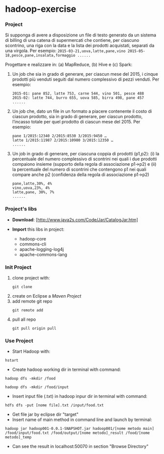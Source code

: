 # hadoop-exercise

### Project
Si supponga di avere a disposizione un file di testo generato da un sistema di billing di una catena di
supermercati che contiene, per ciascuno scontrino, una riga con la data e la lista dei prodotti
acquistati, separati da una virgola. Per esempio:
	```
	2015-03-21,uova,latte,pane,vino
	2015-05-18,pesce,pane,insalata,formaggio
	......
	```

Progettare e realizzare in: (a) MapReduce, (b) Hive e (c) Spark:
	
1. Un job che sia in grado di generare, per ciascun mese del 2015, i cinque prodotti più venduti seguiti dal numero complessivo di pezzi venduti. Per esempio:

	```
	2015-01: pane 852, latte 753, carne 544, vino 501, pesce 488
	2015-02: latte 744, burro 655, uova 585, birra 498, pane 457
	......
	```

2. Un job che, dato un file in un formato a piacere contenente il costo di ciascun prodotto, sia in grado di generare, per ciascun prodotto, l’incasso totale per quel prodotto di ciascun mese del 2015. Per esempio:

	```
	pane 1/2015:12340 2/2015:8530 3/2015:9450 …
	latte 1/2015:11987 2/2015:10980 3/2015:12350 …
	......
	```

3. Un job in grado di generare, per ciascuna coppia di prodotti (p1,p2): (i) la percentuale del numero complessivo di scontrini nei quali i due prodotti compaiono insieme (supporto della regola di associazione p1→p2) e (ii) la percentuale del numero di scontrini che contengono p1 nei quali compare anche p2 (confidenza della regola di associazione p1→p2)

	```
	pane,latte,30%, 4%
	vino,uova,23%, 4%
	latte,pane, 30%, 7%
	......
	```

### Project's libs

- **Download**: [http://www.java2s.com/Code/Jar/CatalogJar.htm]
- **Import** this libs in project:

	- hadoop-core
	- commons-cli
	- apache-logging-log4j
	- apache-commons-lang

### Init Project

1. clone project with: 
	```
	git clone
	```
2. create on Eclipse a *Maven Project*
3. add remote git repo
	```
	git remote add
	```
3. pull all repo
	```
	git pull origin pull
	```

### Use Project
- Start Hadoop with:
```
hstart
```
- Create hadoop working dir in terminal with command:

```
hadoop dfs -mkdir /food
```
```
hadoop dfs -mkdir /food/input
```
- Insert input file (.txt) in hadoop inpur dir in terminal with command:
 
```
hdfs dfs -put [nome file].txt /input/food.txt
```
- Get file jar by eclipse dir "target"
- Insert name of main method in command line and launch by terminal:

```
hadoop jar hadoop001-0.0.1-SNAPSHOT.jar hadoop001/[nome metodo main] /food/input/food.txt /food/output/[nome metodo]_result /food/[nome metodo]_temp
```
- Can see the result in localhost:50070 in section "Browse Directory"

